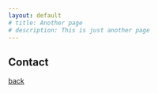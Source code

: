 ```yaml
---
layout: default
# title: Another page
# description: This is just another page
---
```


## Contact



[back](./)
